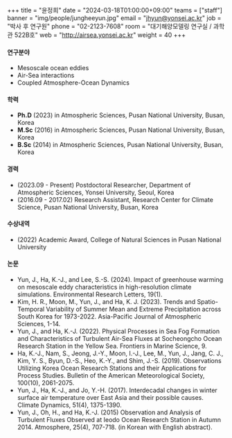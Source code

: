 +++
title = "윤정희"
date = "2024-03-18T01:00:00+09:00"
teams = ["staff"]
banner = "img/people/jungheeyun.jpg"
email = "jhyun@yonsei.ac.kr"
job = "박사 후 연구원"
phone = "02-2123-7608"
room = "대기해양모델링 연구실 / 과학관 522B호"
web = "http://airsea.yonsei.ac.kr"
weight = 40
+++

#### 연구분야
+ Mesoscale ocean eddies
+ Air-Sea interactions
+ Coupled Atmosphere-Ocean Dynamics

#### 학력
+ **Ph.D** (2023) in Atmospheric Sciences, Pusan National University, Busan, Korea
+ **M.Sc** (2016) in Atmospheric Sciences, Pusan National University, Busan, Korea
+ **B.Sc** (2014) in Atmospheric Sciences, Pusan National University, Busan, Korea

#### 경력
+ (2023.09 - Present) Postdoctoral Researcher, Department of Atmospheric Sciences, Yonsei University, Seoul, Korea
+ (2016.09 - 2017.02) Research Assistant, Research Center for Climate Science, Pusan National University, Busan, Korea

#### 수상내역
+ (2022) Academic Award, College of Natural Sciences in Pusan National University

#### 논문
+ Yun, J., Ha, K.-J., and Lee, S.-S. (2024). Impact of greenhouse warming on mesoscale eddy characteristics in high-resolution climate simulations. Environmental Research Letters, 19(1).
+ Kim, H. R., Moon, M., Yun, J., and Ha, K. J. (2023). Trends and Spatio-Temporal Variability of Summer Mean and Extreme Precipitation across South Korea for 1973-2022. Asia-Pacific Journal of Atmospheric Sciences, 1-14. 
+ Yun, J., and Ha, K.-J. (2022). Physical Processes in Sea Fog Formation and Characteristics of Turbulent Air-Sea Fluxes at Socheongcho Ocean Research Station in the Yellow Sea. Frontiers in Marine Science, 9.
+ Ha, K.-J., Nam, S., Jeong, J.-Y., Moon, I.-J., Lee, M., Yun, J., Jang, C. J., Kim, Y. S., Byun, D.-S., Heo, K.-Y., and Shim, J.-S. (2019). Observations Utilizing Korea Ocean Research Stations and their Applications for Process Studies. Bulletin of the American Meteorological Society, 100(10), 2061-2075.
+ Yun, J., Ha, K.-J., and Jo, Y.-H. (2017). Interdecadal changes in winter surface air temperature over East Asia and their possible causes. Climate Dynamics, 51(4), 1375-1390.
+ Yun, J., Oh, H., and Ha, K.-J. (2015) Observation and Analysis of Turbulent Fluxes Observed at Ieodo Ocean Research Station in Autumn 2014. Atmosphere, 25(4), 707-718. (in Korean with English abstract).